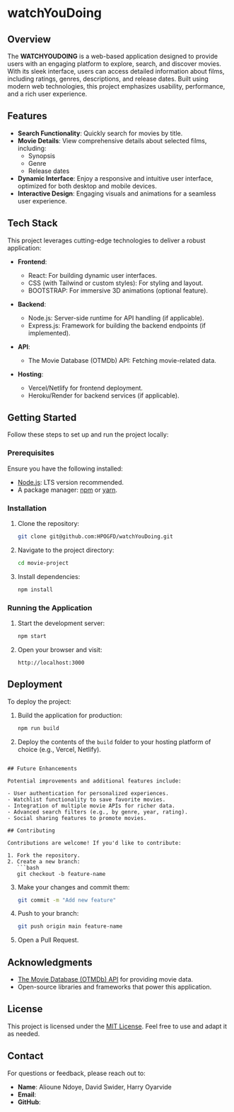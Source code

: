 # watchYouDoing




## Overview

The **WATCHYOUDOING** is a web-based application designed to provide users with an engaging platform to explore, search, and discover movies. With its sleek interface, users can access detailed information about films, including ratings, genres, descriptions, and release dates. Built using modern web technologies, this project emphasizes usability, performance, and a rich user experience.

## Features

- **Search Functionality**: Quickly search for movies by title.
- **Movie Details**: View comprehensive details about selected films, including:
  - Synopsis
  - Genre
  - Release dates
- **Dynamic Interface**: Enjoy a responsive and intuitive user interface, optimized for both desktop and mobile devices.
- **Interactive Design**: Engaging visuals and animations for a seamless user experience.

## Tech Stack

This project leverages cutting-edge technologies to deliver a robust application:

- **Frontend**:

  - React: For building dynamic user interfaces.
  - CSS (with Tailwind or custom styles): For styling and layout.
  - BOOTSTRAP: For immersive 3D animations (optional feature).

- **Backend**:

  - Node.js: Server-side runtime for API handling (if applicable).
  - Express.js: Framework for building the backend endpoints (if implemented).

- **API**:

  - The Movie Database (OTMDb) API: Fetching movie-related data.

- **Hosting**:

  - Vercel/Netlify for frontend deployment.
  - Heroku/Render for backend services (if applicable).

## Getting Started

Follow these steps to set up and run the project locally:

### Prerequisites

Ensure you have the following installed:

- [Node.js](https://nodejs.org/): LTS version recommended.
- A package manager: [npm](https://www.npmjs.com/) or [yarn](https://yarnpkg.com/).

### Installation

1. Clone the repository:
   ```bash
   git clone git@github.com:HPOGFD/watchYouDoing.git
   ```
2. Navigate to the project directory:
   ```bash
   cd movie-project
   ```
3. Install dependencies:
   ```bash
   npm install
   ```

### Running the Application

1. Start the development server:
   ```bash
   npm start
   ```
2. Open your browser and visit:
   ```
   http://localhost:3000
   ```

## Deployment

To deploy the project:

1. Build the application for production:
   ```bash
   npm run build
   ```
2. Deploy the contents of the `build` folder to your hosting platform of choice (e.g., Vercel, Netlify).


```

## Future Enhancements

Potential improvements and additional features include:

- User authentication for personalized experiences.
- Watchlist functionality to save favorite movies.
- Integration of multiple movie APIs for richer data.
- Advanced search filters (e.g., by genre, year, rating).
- Social sharing features to promote movies.

## Contributing

Contributions are welcome! If you'd like to contribute:

1. Fork the repository.
2. Create a new branch:
   ```bash
   git checkout -b feature-name
   ```
3. Make your changes and commit them:
   ```bash
   git commit -m "Add new feature"
   ```
4. Push to your branch:
   ```bash
   git push origin main feature-name
   ```
5. Open a Pull Request.

## Acknowledgments

- [The Movie Database (OTMDb) API](https://www.themoviedb.org/documentation/api) for providing movie data.
- Open-source libraries and frameworks that power this application.

## License

This project is licensed under the [MIT License](LICENSE). Feel free to use and adapt it as needed.

## Contact

For questions or feedback, please reach out to:

- **Name**: Alioune Ndoye, David Swider, Harry Oyarvide
- **Email**: 
- **GitHub**: [](https://github.com/HPOGFD)


